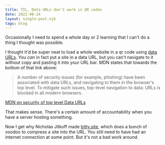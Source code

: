 ```yaml
---
title: TIL, Data URLs don't work in QR codes
date: 2022-08-24
layout: single-post.njk
tags: blog
---
```


Occasionally I need to spend a whole day or 2 learning that I can't do a thing I thought was possible. 

I thought it'd be super neat to load a whole website in a qr code using [data URLs](https://developer.mozilla.org/en-US/docs/Web/HTTP/Basics_of_HTTP/Data_URLs). You _can_ in fact put a site in a data URL, but you can't navigate to it without copy and pasting it into your URL bar. MDN states that towards the bottom of that link above:

> A number of security issues (for example, phishing) have been associated with data URLs, and navigating to them in the browser's top level. To mitigate such issues, top-level navigation to data: URLs is blocked in all modern browsers.

[MDN on security of top level Data URLs](https://developer.mozilla.org/en-US/docs/Web/HTTP/Basics_of_HTTP/Data_URLs#security_issues:~:text=the%20URL%20represents.-,Security%20issues,-A%20number%20of)

That makes sense. There's a certain amount of accountability when you have a server hosting something.

Now I get why Nicholas Jitkoff made [bitty.site](https://about.bitty.site), which does a bunch of voodoo to compress a site into the URL. You still need to have had an internet connection at some point. But it's not a bad work around.

